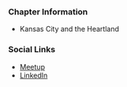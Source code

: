 ### Chapter Information
* Kansas City and the Heartland

### Social Links
* [Meetup](https://meetup.com/OWASP-Kansas-City)
* [LinkedIn](https://www.linkedin.com/company/owaspkc)
